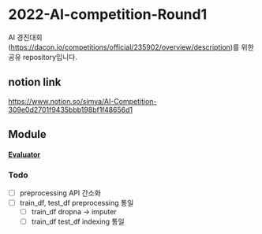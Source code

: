 # 2022-AI-competition-Round1
AI 경진대회(https://dacon.io/competitions/official/235902/overview/description)를 위한 공유 repository입니다.

## notion link
https://www.notion.so/simya/AI-Competition-309e0d2701f9435bbb198bf1f48656d1

## Module
#### [Evaluator](https://github.com/Kohgeonho/2022-AI-competition-Round1/tree/main/evaluator)

### Todo
- [ ] preprocessing API 간소화
- [ ] train_df, test_df preprocessing 통일
  - [ ] train_df dropna -> imputer
  - [ ] train_df test_df indexing 통일
